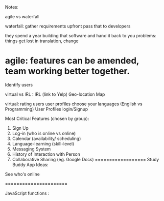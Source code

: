 Notes:


agile vs waterfall

waterfall: gather requirements upfront
pass that to developers

they spend a year building that software and hand it back to you
problems: things get lost in translation, change

agile: features can be amended, team working better together.
=======================

Identify users

virtual vs IRL :
IRL (link to Yelp)
Geo-location Map 

virtual: 
rating users 
user profiles
choose your languages (English vs Programming)
User Profiles 
login/Signup


Most Critical Features (chosen by group):
1. Sign Up
2. Log-in (who is online vs online)
3. Calendar (availability/ scheduling)
4. Language-learning (skill-level)
5. Messaging System
6. History of Interaction with Person
7. Collaborative Sharing (eg. Google Docs)
==================
Study Buddy App Ideas:

See who's online

======================

JavaScript functions :